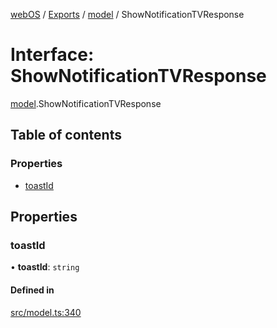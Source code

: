[webOS](../README.md) / [Exports](../modules.md) / [model](../modules/model.md) / ShowNotificationTVResponse

# Interface: ShowNotificationTVResponse

[model](../modules/model.md).ShowNotificationTVResponse

## Table of contents

### Properties

- [toastId](model.ShowNotificationTVResponse.md#toastid)

## Properties

### toastId

• **toastId**: `string`

#### Defined in

[src/model.ts:340](https://github.com/Dabolus/webos-tv/blob/60076f0/src/model.ts#L340)
